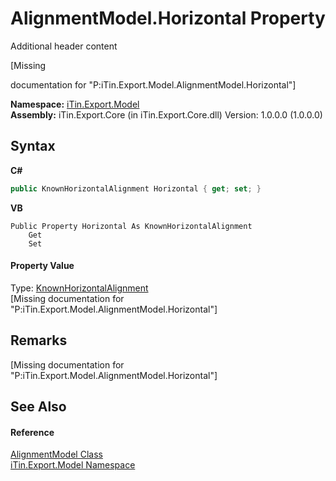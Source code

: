 # AlignmentModel.Horizontal Property 
Additional header content 

\[Missing <summary> documentation for "P:iTin.Export.Model.AlignmentModel.Horizontal"\]

**Namespace:**&nbsp;<a href="ef57ffcc-e95e-b212-5a46-9aa6f5a3511f">iTin.Export.Model</a><br />**Assembly:**&nbsp;iTin.Export.Core (in iTin.Export.Core.dll) Version: 1.0.0.0 (1.0.0.0)

## Syntax

**C#**<br />
``` C#
public KnownHorizontalAlignment Horizontal { get; set; }
```

**VB**<br />
``` VB
Public Property Horizontal As KnownHorizontalAlignment
	Get
	Set
```


#### Property Value
Type: <a href="2a1e6daa-86bd-56f9-dbd8-8078904f6a9e">KnownHorizontalAlignment</a><br />\[Missing <value> documentation for "P:iTin.Export.Model.AlignmentModel.Horizontal"\]

## Remarks
\[Missing <remarks> documentation for "P:iTin.Export.Model.AlignmentModel.Horizontal"\]

## See Also


#### Reference
<a href="659e1f6d-ea58-262c-d1d6-6dfaebf2ce8b">AlignmentModel Class</a><br /><a href="ef57ffcc-e95e-b212-5a46-9aa6f5a3511f">iTin.Export.Model Namespace</a><br />